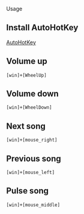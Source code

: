 Usage

## Install AutoHotKey
[AutoHotKey](https://www.autohotkey.com/)

## Volume up
```[win]+[WheelUp]```

## Volume down
```[win]+[WheelDown]```

## Next song
```[win]+[mouse_right]```

## Previous song
```[win]+[mouse_left]```

## Pulse song
```[win]+[mouse_middle]```
